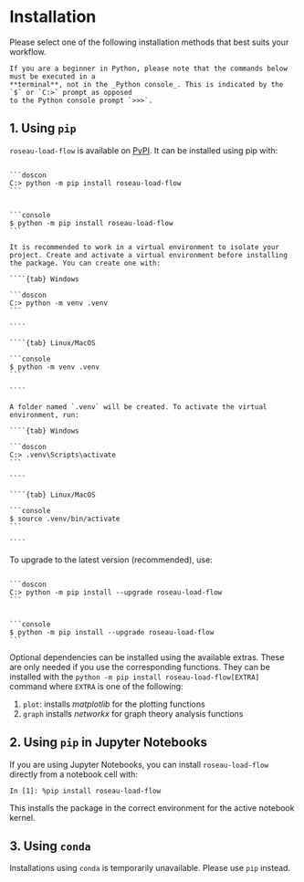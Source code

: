 # Installation

Please select one of the following installation methods that best suits your workflow.

```{note}
If you are a beginner in Python, please note that the commands below must be executed in a
**terminal**, not in the _Python console_. This is indicated by the `$` or `C:>` prompt as opposed
to the Python console prompt `>>>`.
```

## 1. Using `pip`

`roseau-load-flow` is available on [PyPI](https://pypi.org/project/roseau-load-flow/). It can be
installed using pip with:

````{tab} Windows

```doscon
C:> python -m pip install roseau-load-flow
```

````

````{tab} Linux/MacOS

```console
$ python -m pip install roseau-load-flow
```

````

`````{tip}
It is recommended to work in a virtual environment to isolate your project. Create and activate a virtual environment before installing the package. You can create one with:

````{tab} Windows

```doscon
C:> python -m venv .venv
```

````

````{tab} Linux/MacOS

```console
$ python -m venv .venv
```

````

A folder named `.venv` will be created. To activate the virtual environment, run:

````{tab} Windows

```doscon
C:> .venv\Scripts\activate
```

````

````{tab} Linux/MacOS

```console
$ source .venv/bin/activate
```

````

`````

To upgrade to the latest version (recommended), use:

````{tab} Windows

```doscon
C:> python -m pip install --upgrade roseau-load-flow
```

````

````{tab} Linux/MacOS

```console
$ python -m pip install --upgrade roseau-load-flow
```

````

Optional dependencies can be installed using the available extras. These are only needed if you use
the corresponding functions. They can be installed with the
`python -m pip install roseau-load-flow[EXTRA]` command where `EXTRA` is one of the following:

1. `plot`: installs _matplotlib_ for the plotting functions
2. `graph` installs _networkx_ for graph theory analysis functions

## 2. Using `pip` in Jupyter Notebooks

If you are using Jupyter Notebooks, you can install `roseau-load-flow` directly from a notebook
cell with:

```ipython3
In [1]: %pip install roseau-load-flow
```

This installs the package in the correct environment for the active notebook kernel.

## 3. Using `conda`

Installations using `conda` is temporarily unavailable. Please use `pip` instead.

<!--
`roseau-load-flow` is also available on [conda-forge](https://anaconda.org/conda-forge/roseau-load-flow).
It can be installed using conda with:

````{tab} Windows

```doscon
C:> conda install -c conda-forge roseau-load-flow
```

````

````{tab} Linux/MacOS

```console
$ conda install -c conda-forge roseau-load-flow
```

````

This installs the package and all its required and optional dependencies.

```{tip}
If you use *conda* to manage your project, it is recommended to use the `conda` package manager
instead of `pip`.
```
-->

<!-- Local Variables: -->
<!-- mode: markdown -->
<!-- coding: utf-8-unix -->
<!-- fill-column: 100 -->
<!-- ispell-local-dictionary: "english" -->
<!-- End: -->
